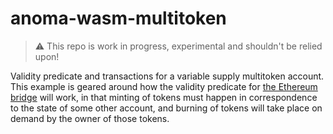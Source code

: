 # anoma-wasm-multitoken

> :warning: This repo is work in progress, experimental and shouldn't be relied upon!

Validity predicate and transactions for a variable supply multitoken account. This example is geared around how the validity predicate for [the Ethereum bridge](https://specs.anoma.net/master/architecture/interoperability/ethereum-bridge.html) will work, in that minting of tokens must happen in correspondence to the state of some other account, and burning of tokens will take place on demand by the owner of those tokens.